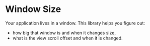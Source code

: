 # Window Size

Your application lives in a window. This library helps you figure out:
 - how big that window is and when it changes size,
 - what is the view scroll offset and when it is changed.